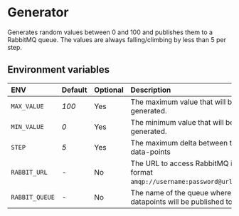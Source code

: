 # Generator

Generates random values between 0 and 100 and publishes them to a RabbitMQ queue. The values are always falling/climbing by less than 5 per step.

## Environment variables

| ENV            | Default | Optional | Description                                                                    |
|:---------------|:--------|----------|:-------------------------------------------------------------------------------|
| `MAX_VALUE`    | _100_   | Yes      | The maximum value that will be generated.                                      |
| `MIN_VALUE`    | _0_     | Yes      | The minimum value that will be generated.                                      |
| `STEP`         | _5_     | Yes      | The maximum delta between two data-points                                      |
| `RABBIT_URL`   | _-_     | No       | The URL to access RabbitMQ in the format `amqp://username:password@url:5672/`. |
| `RABBIT_QUEUE` | _-_     | No       | The name of the queue where the datapoints will be published to.               |
